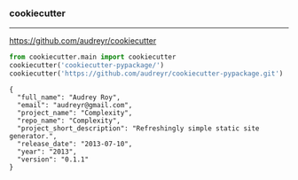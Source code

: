 ### cookiecutter
---
https://github.com/audreyr/cookiecutter

```py
from cookiecutter.main import cookiecutter
cookiecutter('cookiecutter-pypackage/')
cookiecutter('https://github.com/audreyr/cookiecutter-pypackage.git')
```

```
{
  "full_name": "Audrey Roy",
  "email": "audreyr@gmail.com",
  "project_name": "Complexity",
  "repo_name": "Complexity",
  "project_short_description": "Refreshingly simple static site generator.",
  "release_date": "2013-07-10",
  "year": "2013",
  "version": "0.1.1"
}
```

```
```



